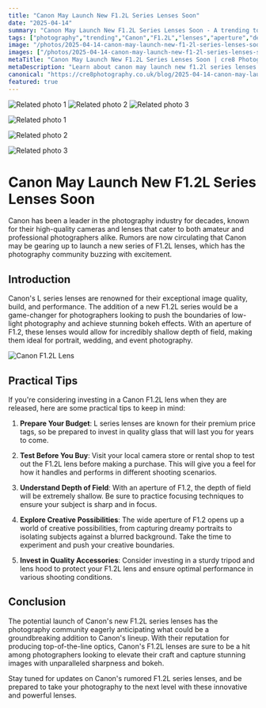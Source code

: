 ```yaml
---
title: "Canon May Launch New F1.2L Series Lenses Soon"
date: "2025-04-14"
summary: "Canon May Launch New F1.2L Series Lenses Soon - A trending topic in photography."
tags: ["photography","trending","Canon","F1.2L","lenses","aperture","depth of field","bokeh","image quality","low-light photography"]
image: "/photos/2025-04-14-canon-may-launch-new-f1-2l-series-lenses-soon-1.jpg"
images: ["/photos/2025-04-14-canon-may-launch-new-f1-2l-series-lenses-soon-1.jpg","/photos/2025-04-14-canon-may-launch-new-f1-2l-series-lenses-soon-2.jpg","/photos/2025-04-14-canon-may-launch-new-f1-2l-series-lenses-soon-3.jpg"]
metaTitle: "Canon May Launch New F1.2L Series Lenses Soon | cre8 Photography"
metaDescription: "Learn about canon may launch new f1.2l series lenses soon in photography with practical tips and insights."
canonical: "https://cre8photography.co.uk/blog/2025-04-14-canon-may-launch-new-f1-2l-series-lenses-soon"
featured: true
---
```


<!-- Gallery as HTML -->

<div class="grid grid-cols-1 sm:grid-cols-2 md:grid-cols-3 gap-4">
  <img src="/photos/2025-04-14-canon-may-launch-new-f1-2l-series-lenses-soon-1.jpg" alt="Related photo 1" class="w-full rounded-lg" />
<img src="/photos/2025-04-14-canon-may-launch-new-f1-2l-series-lenses-soon-2.jpg" alt="Related photo 2" class="w-full rounded-lg" />
<img src="/photos/2025-04-14-canon-may-launch-new-f1-2l-series-lenses-soon-3.jpg" alt="Related photo 3" class="w-full rounded-lg" />
</div>


<!-- Gallery as Markdown -->
![Related photo 1](/photos/2025-04-14-canon-may-launch-new-f1-2l-series-lenses-soon-1.jpg)


![Related photo 2](/photos/2025-04-14-canon-may-launch-new-f1-2l-series-lenses-soon-2.jpg)


![Related photo 3](/photos/2025-04-14-canon-may-launch-new-f1-2l-series-lenses-soon-3.jpg)



# Canon May Launch New F1.2L Series Lenses Soon

Canon has been a leader in the photography industry for decades, known for their high-quality cameras and lenses that cater to both amateur and professional photographers alike. Rumors are now circulating that Canon may be gearing up to launch a new series of F1.2L lenses, which has the photography community buzzing with excitement.

## Introduction

Canon's L series lenses are renowned for their exceptional image quality, build, and performance. The addition of a new F1.2L series would be a game-changer for photographers looking to push the boundaries of low-light photography and achieve stunning bokeh effects. With an aperture of F1.2, these lenses would allow for incredibly shallow depth of field, making them ideal for portrait, wedding, and event photography.

![Canon F1.2L Lens](/path/to/canon-f1.2l-lens.jpg)

## Practical Tips

If you're considering investing in a Canon F1.2L lens when they are released, here are some practical tips to keep in mind:

1. **Prepare Your Budget**: L series lenses are known for their premium price tags, so be prepared to invest in quality glass that will last you for years to come.

2. **Test Before You Buy**: Visit your local camera store or rental shop to test out the F1.2L lens before making a purchase. This will give you a feel for how it handles and performs in different shooting scenarios.

3. **Understand Depth of Field**: With an aperture of F1.2, the depth of field will be extremely shallow. Be sure to practice focusing techniques to ensure your subject is sharp and in focus.

4. **Explore Creative Possibilities**: The wide aperture of F1.2 opens up a world of creative possibilities, from capturing dreamy portraits to isolating subjects against a blurred background. Take the time to experiment and push your creative boundaries.

5. **Invest in Quality Accessories**: Consider investing in a sturdy tripod and lens hood to protect your F1.2L lens and ensure optimal performance in various shooting conditions.

## Conclusion

The potential launch of Canon's new F1.2L series lenses has the photography community eagerly anticipating what could be a groundbreaking addition to Canon's lineup. With their reputation for producing top-of-the-line optics, Canon's F1.2L lenses are sure to be a hit among photographers looking to elevate their craft and capture stunning images with unparalleled sharpness and bokeh.

Stay tuned for updates on Canon's rumored F1.2L series lenses, and be prepared to take your photography to the next level with these innovative and powerful lenses.

